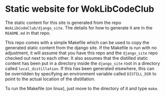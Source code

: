 # Static website for WokLibCodeClub

The static content for this site is generated from the repo `WokLibCodeClub/django_site`. The
details for how to generate it are in the `README.md` in that repo.

This repo comes with a simple Makefile which can be used to copy the generated static content from
the django site. If the Makefile is run with no adjustment, it will assume that you have this repo
and the `django_site` repo checked out next to each other. It also assumes that the distilled static
content has been put in a directory inside the `django_site` root in a directory called
`local_distillation`. If this has been generated elsewhere, this can be overridden by specifying an
environment variable called `DISTILL_DIR` to point to the actual location of the distillation.

To run the Makefile (on linux), just move to the directory of it and type `make`.
